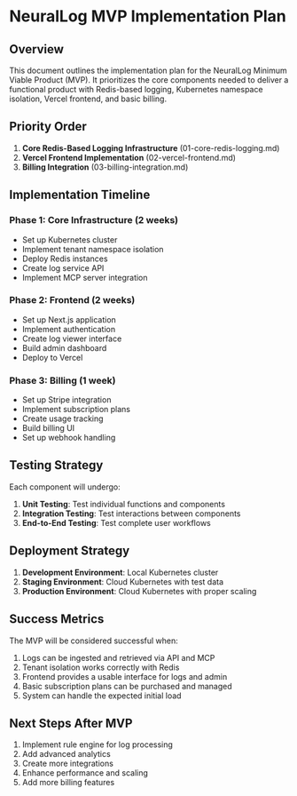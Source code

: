 # NeuralLog MVP Implementation Plan

## Overview

This document outlines the implementation plan for the NeuralLog Minimum Viable Product (MVP). It prioritizes the core components needed to deliver a functional product with Redis-based logging, Kubernetes namespace isolation, Vercel frontend, and basic billing.

## Priority Order

1. **Core Redis-Based Logging Infrastructure** (01-core-redis-logging.md)
2. **Vercel Frontend Implementation** (02-vercel-frontend.md)
3. **Billing Integration** (03-billing-integration.md)

## Implementation Timeline

### Phase 1: Core Infrastructure (2 weeks)

- Set up Kubernetes cluster
- Implement tenant namespace isolation
- Deploy Redis instances
- Create log service API
- Implement MCP server integration

### Phase 2: Frontend (2 weeks)

- Set up Next.js application
- Implement authentication
- Create log viewer interface
- Build admin dashboard
- Deploy to Vercel

### Phase 3: Billing (1 week)

- Set up Stripe integration
- Implement subscription plans
- Create usage tracking
- Build billing UI
- Set up webhook handling

## Testing Strategy

Each component will undergo:

1. **Unit Testing**: Test individual functions and components
2. **Integration Testing**: Test interactions between components
3. **End-to-End Testing**: Test complete user workflows

## Deployment Strategy

1. **Development Environment**: Local Kubernetes cluster
2. **Staging Environment**: Cloud Kubernetes with test data
3. **Production Environment**: Cloud Kubernetes with proper scaling

## Success Metrics

The MVP will be considered successful when:

1. Logs can be ingested and retrieved via API and MCP
2. Tenant isolation works correctly with Redis
3. Frontend provides a usable interface for logs and admin
4. Basic subscription plans can be purchased and managed
5. System can handle the expected initial load

## Next Steps After MVP

1. Implement rule engine for log processing
2. Add advanced analytics
3. Create more integrations
4. Enhance performance and scaling
5. Add more billing features
